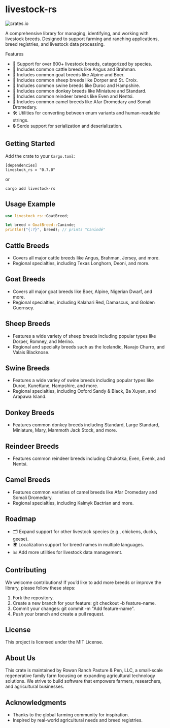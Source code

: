 # livestock-rs

![crates.io](https://img.shields.io/crates/v/livestock-rs.svg)

A comprehensive library for managing, identifying, and working with livestock breeds. Designed to support farming and ranching applications, breed registries, and livestock data processing.

Features
 - 🌱 Support for over 600+ livestock breeds, categorized by species.
 - 🐄 Includes common cattle breeds like Angus and Brahman.
 - 🐐 Includes common goat breeds like Alpine and Boer.
 - 🐑 Includes common sheep breeds like Dorper and St. Croix.
 - 🐖 Includes common swine breeds like Duroc and Hampshire.
 - 🫏 Includes common donkey breeds like Miniature and Standard.
 - 🦌 Includes common reindeer breeds like Even and Nentsi.
 - 🐪 Includes common camel breeds like Afar Dromedary and Somali Dromedary.
 - 🛠️ Utilities for converting between enum variants and human-readable strings.
 - 🔒 Serde support for serialization and deserialization.

## Getting Started
Add the crate to your `Cargo.toml`:

```
[dependencies]
livestock_rs = "0.7.0"
```

or 

```
cargo add livestock-rs
```

## Usage Example
``` rust
use livestock_rs::GoatBreed;

let breed = GoatBreed::Caninde;
println!("{:?}", breed); // prints "Canindé"
```

## Cattle Breeds
 - Covers all major cattle breeds like Angus, Brahman, Jersey, and more.
 - Regional specialties, including Texas Longhorn, Deoni, and more.

## Goat Breeds
 - Covers all major goat breeds like Boer, Alpine, Nigerian Dwarf, and more.
 - Regional specialties, including Kalahari Red, Damascus, and Golden Guernsey.

## Sheep Breeds
- Features a wide variety of sheep breeds including popular types like Dorper, Romney, and Merino.
- Regional and specialty breeds such as the Icelandic, Navajo Churro, and Valais Blacknose.

## Swine Breeds
- Features a wide variey of swine breeds including popular types like Duroc, KuneKune, Hampshire, and more.
- Regional specialties, including Oxford Sandy & Black, Ba Xuyen, and Arapawa Island.

## Donkey Breeds
- Features common donkey breeds including Standard, Large Standard, Miniature, Mary, Mammoth Jack Stock, and more.

## Reindeer Breeds
 - Features common reindeer breeds including Chukotka, Even, Evenk, and Nentsi.

## Camel Breeds
- Features common varieties of camel breeds like Afar Dromedary and Somali Dromedary.
- Regional specialties, including Kalmyk Bactrian and more.

## Roadmap
 - 🗂️ Expand support for other livestock species (e.g., chickens, ducks, geese).
 - 🌍 Localization support for breed names in multiple languages.
 - 📊 Add more utilities for livestock data management.

## Contributing
We welcome contributions! If you’d like to add more breeds or improve the library, please follow these steps:
1.	Fork the repository.
2.	Create a new branch for your feature: git checkout -b feature-name.
3.	Commit your changes: git commit -m "Add feature-name".
4.	Push your branch and create a pull request.

## License
This project is licensed under the MIT License.

## About Us
This crate is maintained by Rowan Ranch Pasture & Pen, LLC, a small-scale regenerative family farm focusing on expanding agricultural technology solutions. We strive to build software that empowers farmers, researchers, and agricultural businesses.

## Acknowledgments
 - Thanks to the global farming community for inspiration.
 - Inspired by real-world agricultural needs and breed registries.
